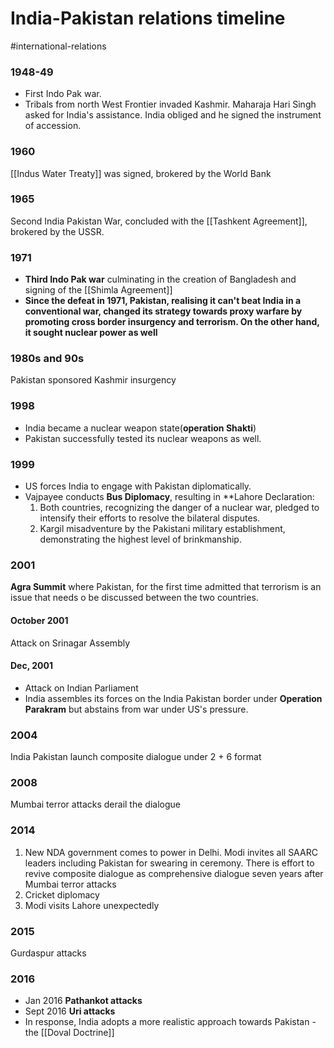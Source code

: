 # India-Pakistan relations timeline
#international-relations 
### 1948-49 
- First Indo Pak war.
- Tribals from north West Frontier invaded Kashmir. Maharaja Hari Singh asked for India's assistance. India obliged and he signed the instrument of accession.
### 1960
[[Indus Water Treaty]] was signed, brokered by the World Bank
### 1965
Second India Pakistan War, concluded with the [[Tashkent Agreement]], brokered by the USSR.
### 1971
- **Third Indo Pak war** culminating in the creation of Bangladesh and signing of the [[Shimla Agreement]]
- **Since the defeat in 1971, Pakistan, realising it can't beat India in a conventional war, changed its strategy towards proxy warfare by promoting cross border insurgency and terrorism. On the other hand, it sought nuclear power as well**
### 1980s and 90s
Pakistan sponsored Kashmir insurgency
### 1998
- India became a nuclear weapon state(**operation Shakti**)
- Pakistan successfully tested its nuclear weapons as well.
### 1999
- US forces India to engage with Pakistan diplomatically.
- Vajpayee conducts **Bus Diplomacy**, resulting in **Lahore Declaration:
	1. Both countries, recognizing the danger of a nuclear war, pledged to intensify their efforts to resolve the bilateral disputes.
	2. Kargil misadventure by the Pakistani military establishment, demonstrating the highest level of brinkmanship.
### 2001
**Agra Summit** where Pakistan, for the first time admitted that terrorism is an issue that needs o be discussed between the two countries.
#### October 2001
Attack on Srinagar Assembly
#### Dec, 2001
- Attack on Indian Parliament
- India assembles its forces on the India Pakistan border under **Operation Parakram** but abstains from war under US's pressure.
### 2004
India Pakistan launch composite dialogue under 2 + 6 format
### 2008
Mumbai terror attacks derail the dialogue
### 2014
1. New NDA government comes to power in Delhi. Modi invites all SAARC leaders including  Pakistan for swearing in ceremony. There is effort to revive composite dialogue as comprehensive dialogue seven years after Mumbai terror attacks
2. Cricket diplomacy
3. Modi visits Lahore unexpectedly
### 2015
Gurdaspur attacks
### 2016
- Jan 2016 **Pathankot attacks**
- Sept 2016 **Uri attacks**
- In response, India adopts a more realistic approach towards Pakistan - the [[Doval Doctrine]] 